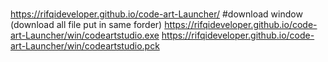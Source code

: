 # <website>
  https://rifqideveloper.github.io/code-art-Launcher/
#download window (download all file put in same forder)
  https://rifqideveloper.github.io/code-art-Launcher/win/codeartstudio.exe
  https://rifqideveloper.github.io/code-art-Launcher/win/codeartstudio.pck
